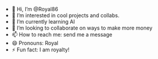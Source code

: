 - 👋 Hi, I’m @Royal86
- 👀 I’m interested in cool projects and collabs.
- 🌱 I’m currently learning AI
- 💞️ I’m looking to collaborate on ways to make more money
- 📫 How to reach me: send me a message
- 😄 Pronouns: Royal
- ⚡ Fun fact: I am royalty!

<!---
Royal86/Royal86 is a ✨ special ✨ repository because its `README.md` (this file) appears on your GitHub profile.
You can click the Preview link to take a look at your changes.
--->
